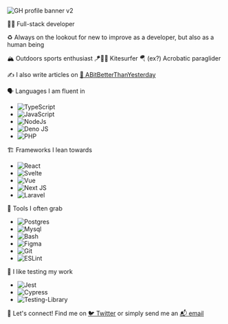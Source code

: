 ![GH profile banner v2](https://user-images.githubusercontent.com/17796338/163926172-e4303d34-e9f1-4826-8c46-c312c66c4b0d.png)

👨‍💻 Full-stack developer  

♻️ Always on the lookout for new to improve as a developer, but also as a human being  

🏔️ Outdoors sports enthusiast
🪁🏄‍♂️ Kitesurfer
🪂 (ex?) Acrobatic paraglider  

✍️ I also write articles on [🔖 ABitBetterThanYesterday](https://abitbetterthanyester.day)

🗣️ Languages I am fluent in
- ![TypeScript](https://img.shields.io/badge/typescript-%23007ACC.svg?style=for-the-badge&logo=typescript&logoColor=white)
- ![JavaScript](https://img.shields.io/badge/JavaScript-F7DF1E?style=for-the-badge&logo=javascript&logoColor=black)
- ![NodeJs]( https://img.shields.io/badge/Node.js-43853D?style=for-the-badge&logo=node.js&logoColor=white)
- ![Deno JS](https://img.shields.io/badge/deno%20js-000000?style=for-the-badge&logo=deno&logoColor=white)
- ![PHP](https://img.shields.io/badge/PHP-777BB4?style=for-the-badge&logo=php&logoColor=white)

🏗️ Frameworks I lean towards
- ![React](https://img.shields.io/badge/React-20232A?style=for-the-badge&logo=react&logoColor=61DAFB)
- ![Svelte](https://img.shields.io/badge/Svelte-4A4A55?style=for-the-badge&logo=svelte&logoColor=FF3E00)
- ![Vue](https://img.shields.io/badge/Vue.js-35495E?style=for-the-badge&logo=vue.js&logoColor=4FC08D)
- ![Next JS](https://img.shields.io/badge/Next-black?style=for-the-badge&logo=next.js&logoColor=white)
- ![Laravel](https://img.shields.io/badge/Laravel-FF2D20?style=for-the-badge&logo=laravel&logoColor=white)


🧰  Tools I often grab
- ![Postgres](https://img.shields.io/badge/PostgreSQL-316192?style=for-the-badge&logo=postgresql&logoColor=white)
- ![Mysql](https://img.shields.io/badge/MySQL-00000F?style=for-the-badge&logo=mysql&logoColor=white)
- ![Bash](https://img.shields.io/badge/Shell_Script-121011?style=for-the-badge&logo=gnu-bash&logoColor=white)
- ![Figma](https://img.shields.io/badge/figma-%23F24E1E.svg?style=for-the-badge&logo=figma&logoColor=white)
- ![Git](https://img.shields.io/badge/git-%23F05033.svg?style=for-the-badge&logo=git&logoColor=white)
- ![ESLint](https://img.shields.io/badge/ESLint-4B3263?style=for-the-badge&logo=eslint&logoColor=white)

🧪 I like testing my work
- ![Jest](https://img.shields.io/badge/-jest-%23C21325?style=for-the-badge&logo=jest&logoColor=white)
- ![Cypress](https://img.shields.io/badge/-cypress-%23E5E5E5?style=for-the-badge&logo=cypress&logoColor=058a5e)
- ![Testing-Library](https://img.shields.io/badge/-TestingLibrary-%23E33332?style=for-the-badge&logo=testing-library&logoColor=white)

🧲 Let's connect!
Find me on [🐦 Twitter](https://twitter.com/heyaloys) or simply send me an [📬 email](mailto:aloysberger@gmail.com)
